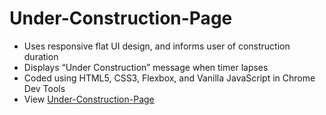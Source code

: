# Under-Construction-Page
* Uses responsive flat UI design, and informs user of construction duration
* Displays “Under Construction” message when timer lapses
* Coded using HTML5, CSS3, Flexbox, and Vanilla JavaScript in Chrome Dev Tools
* View [Under-Construction-Page](https://calin-cionca.000webhostapp.com/index-under-construction-1.html)
